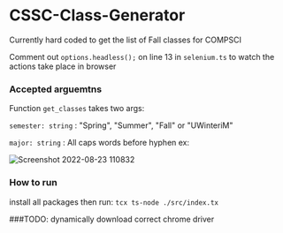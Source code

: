 # CSSC-Class-Generator

Currently hard coded to get the list of Fall classes for COMPSCI

Comment out `options.headless();` on line 13 in `selenium.ts` to watch the actions take place in browser


### Accepted arguemtns
Function `get_classes` takes two args: 

`semester: string` : "Spring", "Summer", "Fall" or "UWinteriM"

`major: string` : All caps words before hyphen ex: 

![Screenshot 2022-08-23 110832](https://user-images.githubusercontent.com/45466247/186207935-d3046d6b-6c5a-4e4c-bd2d-adeb703f1ac7.png)


### How to run
install all packages then run: `tcx ts-node ./src/index.tx`


###TODO:
dynamically download correct chrome driver
